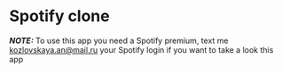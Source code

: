 # Spotify clone

**_NOTE:_** To use this app you need a Spotify premium, text me <kozlovskaya.an@mail.ru> your Spotify login if you want to take a look this app